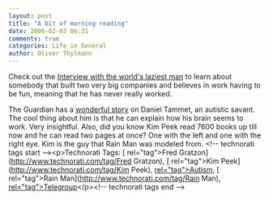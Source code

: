 ```yaml
---
layout: post
title: "A bit of morning reading"
date: 2006-02-03 06:31
comments: true
categories: Life in General
author: Oliver Thylmann
---
```



Check out the [Interview with the world's laziest man](http://www.svabhinava.org/friends/PaulWilson/LaziestMan-frame.html) to learn about somebody that built two very big companies and believes in work having to be fun, meaning that he has never really worked. 

The Guardian has a [wonderful story](http://www.guardian.co.uk/weekend/story/0,,1409903,00.html) on Daniel Tammet, an autistic savant. The cool thing about him is that he can explain how his brain seems to work. Very insightful. Also, did you know Kim Peek read 7600 books up till now and he can read two pages at once? One with the left and one with the right eye. Kim is the guy that Rain Man was modeled from.
&lt;!-- technorati tags start --&gt;&lt;p&gt;Technorati Tags: [ rel=&quot;tag&quot;&gt;Fred Gratzon](http://www.technorati.com/tag/Fred Gratzon), [ rel=&quot;tag&quot;&gt;Kim Peek](http://www.technorati.com/tag/Kim Peek), [ rel=&quot;tag&quot;&gt;Autism](http://www.technorati.com/tag/Autism), [ rel=&quot;tag&quot;&gt;Rain Man](http://www.technorati.com/tag/Rain Man), [ rel=&quot;tag&quot;&gt;Telegroup](http://www.technorati.com/tag/Telegroup)&lt;/p&gt;&lt;!-- technorati tags end --&gt;


